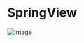 # SpringView
![image](https://github.com/wangxiaocan/SpringView/blob/master/SpringView/Masonry/Untitled3.gif)

